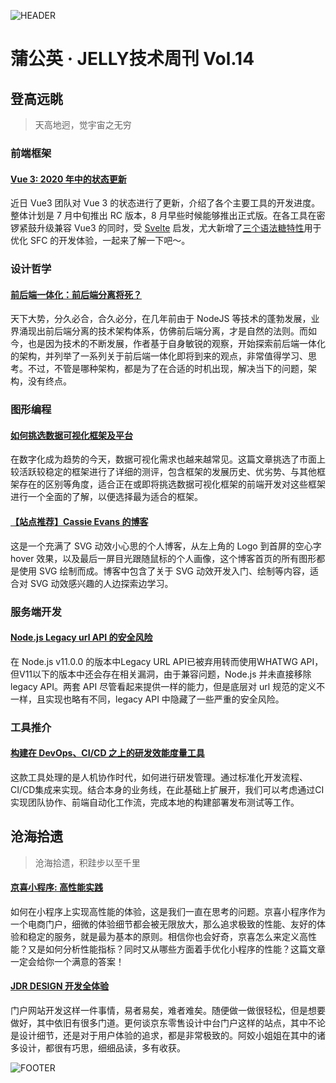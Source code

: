 ![HEADER](http://img13.360buyimg.com/ling/jfs/t1/112179/19/12147/205472/5f0c4889E43970b47/c4eb31f313238169.jpg)

# 蒲公英 · JELLY技术周刊 Vol.14

## 登高远眺

> 天高地迥，觉宇宙之无穷

### 前端框架

#### [Vue 3: 2020 年中的状态更新](http://3.cn/100jK1X-Z)

近日 Vue3 团队对 Vue 3 的状态进行了更新，介绍了各个主要工具的开发进度。整体计划是 7 月中旬推出 RC 版本，8 月早些时候能够推出正式版。在各工具在密锣紧鼓升级兼容 Vue3 的同时，受 [Svelte](https://svelte.dev/tutorial) 启发，尤大新增了[三个语法糖特性](https://github.com/vuejs/rfcs/pull/182)用于优化 SFC 的开发体验，一起来了解一下吧～。

### 设计哲学

#### [前后端一体化：前后端分离将死？](http://3.cn/100jK-1wl)

天下大势，分久必合，合久必分，在几年前由于 NodeJS 等技术的蓬勃发展，业界涌现出前后端分离的技术架构体系，仿佛前后端分离，才是自然的法则。而如今，也是因为技术的不断发展，作者基于自身敏锐的观察，开始探索前后端一体化的架构，并列举了一系列关于前后端一体化即将到来的观点，非常值得学习、思考。不过，不管是哪种架构，都是为了在合适的时机出现，解决当下的问题，架构，没有终点。

### 图形编程

#### [如何挑选数据可视化框架及平台](http://3.cn/100jK2-em)

在数字化成为趋势的今天，数据可视化需求也越来越常见。这篇文章挑选了市面上较活跃较稳定的框架进行了详细的测评，包含框架的发展历史、优劣势、与其他框架存在的区别等角度，适合正在或即将挑选数据可视化框架的前端开发对这些框架进行一个全面的了解，以便选择最为适合的框架。

#### [【站点推荐】Cassie Evans 的博客](http://3.cn/100jK1-Im)

这是一个充满了 SVG 动效小心思的个人博客，从左上角的 Logo 到首屏的空心字 hover 效果，以及最后一屏目光跟随鼠标的个人画像，这个博客首页的所有图形都是使用 SVG 绘制而成。博客中包含了关于 SVG 动效开发入门、绘制等内容，适合对 SVG 动效感兴趣的人边探索边学习。

### 服务端开发

#### [Node.js Legacy url API 的安全风险](http://3.cn/10-0jK2el)

在 Node.js v11.0.0 的版本中Legacy URL API已被弃用转而使用WHATWG API，但V11以下的版本中还会存在相关漏洞，由于兼容问题，Node.js 并未直接移除 legacy API。两套 API 尽管看起来提供一样的能力，但是底层对 url 规范的定义不一样，且实现也略有不同，legacy API 中隐藏了一些严重的安全风险。

### 工具推介

#### [构建在 DevOps、CI/CD 之上的研发效能度量工具](http://3.cn/100jK1-gd)

这款工具处理的是人机协作时代，如何进行研发管理。通过标准化开发流程、CI/CD集成来实现。结合本身的业务线，在此基础上扩展开，我们可以考虑通过CI实现团队协作、前端自动化工作流，完成本地的构建部署发布测试等工作。

## 沧海拾遗

> 沧海拾遗，积跬步以至千里

#### [京喜小程序: 高性能实践](http://3.cn/100jK1-Y0)

如何在小程序上实现高性能的体验，这是我们一直在思考的问题。京喜小程序作为一个电商门户，细微的体验细节都会被无限放大，那么追求极致的性能、友好的体验和稳定的服务，就是最为基本的原则。相信你也会好奇，京喜怎么来定义高性能？又是如何分析性能指标？同时又从哪些方面着手优化小程序的性能？这篇文章一定会给你一个满意的答案！

#### [JDR DESIGN 开发全体验](http://3.cn/-100jK2XF)

门户网站开发这样一件事情，易者易矣，难者难矣。随便做一做很轻松，但是想要做好，其中依旧有很多门道。更何谈京东零售设计中台门户这样的站点，其中不论是设计细节，还是对于用户体验的追求，都是非常极致的。阿姣小姐姐在其中的诸多设计，都很有巧思，细细品读，多有收获。

![FOOTER](https://img20.360buyimg.com/ling/jfs/t1/93326/34/18555/167361/5e946665E13c912ae/9a8405dd8be2dad4.jpg)